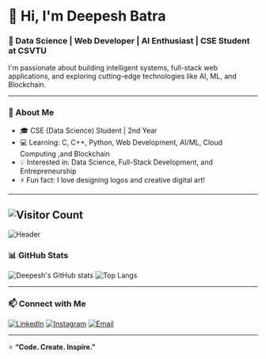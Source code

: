 # 👋 Hi, I'm Deepesh Batra  
### 🚀 Data Science | Web Developer | AI Enthusiast | CSE Student at CSVTU

I'm passionate about building intelligent systems, full-stack web applications, and exploring cutting-edge technologies like AI, ML, and Blockchain.

---

### 🧠 About Me
- 🎓 CSE (Data Science) Student | 2nd Year
- 💻 Learning: C, C++, Python, Web Development, AI/ML, Cloud Computing ,and Blockchain
- 💡 Interested in: Data Science, Full-Stack Development, and Entrepreneurship
- ⚡ Fun fact: I love designing logos and creative digital art!

---
![Visitor Count](https://komarev.com/ghpvc/?username=Deepesh2575&color=blue)
---
![Header](https://github-profile-summary-cards.vercel.app/api/cards/profile-details?username=Deepesh2575&theme=tokyonight)



### 📊 GitHub Stats

![Deepesh's GitHub stats](https://github-readme-stats.vercel.app/api?username=Deepesh2575&show_icons=true&theme=tokyonight)
![Top Langs](https://github-readme-stats.vercel.app/api/top-langs/?username=Deepesh2575&layout=compact&theme=tokyonight)

---

### 📫 Connect with Me
[![LinkedIn](https://img.shields.io/badge/-LinkedIn-blue?style=flat&logo=Linkedin)](www.linkedin.com/in/deepesh-batra-a7827531a)
[![Instagram](https://img.shields.io/badge/-Instagram-E4405F?style=flat&logo=instagram)](https://instagram.com/batra_deepesh)
[![Email](https://img.shields.io/badge/-Email-D14836?style=flat&logo=gmail)](deepeshbatra589@gmail.com)

---

⭐ **“Code. Create. Inspire.”**
